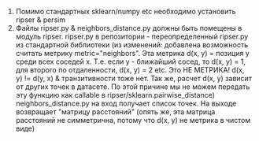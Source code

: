 1. Помимо стандартных sklearn/numpy etc необходимо установить ripser & persim 
2. Файлы ripser.py & neighbors_distance.py должны быть помещены в модуль ripser. 
ripser.py в репозитории - переопределенный ripser.py из стандартной библиотеки (из изменений: добавлена возможность считать метрику metric="neighbors". Эта метрика d(x, y) = позиция y среди всех соседей x. Т.е. если y - ближайший сосед, то d(x, y) = 1, для второго по отдаленности, d(x, y) = 2 etc. Это НЕ МЕТРИКА! d(x, y) != d(y, x) & транзитивности тоже нет. Так же, расчет d(x, y) зависит от других точек в датасете. По этой причине мы не можем передать эту функцию как callable в ripser/sklearn.pairwise_distance)
neighbors_distance.py на вход получает список точек. На выходе возвращает "матрицу расстояний" (опять же, эта матрица расстояний не симметрична, потому что d(x, y) не метрика в чистом виде)
